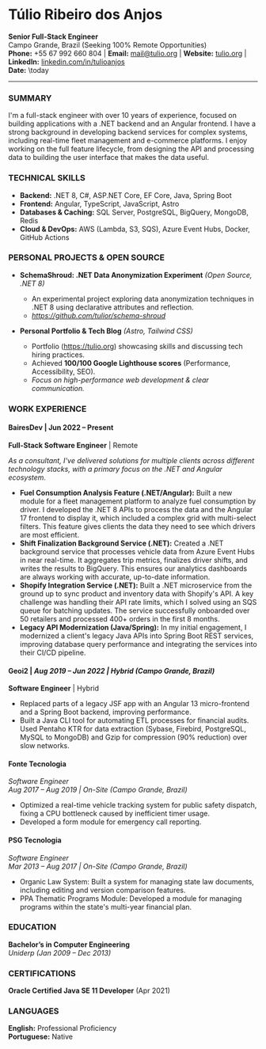 # Túlio Ribeiro dos Anjos  
**Senior Full-Stack Engineer**  
Campo Grande, Brazil (Seeking 100% Remote Opportunities)  
**Phone:** +55 67 992 660 804 | **Email:** mail@tulio.org | **Website:** [tulio.org](https://tulio.org) | **LinkedIn:** [linkedin.com/in/tulioanjos](https://linkedin.com/in/tulioanjos)  
**Date:** \today  

---

### SUMMARY
I'm a full-stack engineer with over 10 years of experience, focused on building applications with a .NET backend and an Angular frontend. I have a strong background in developing backend services for complex systems, including real-time fleet management and e-commerce platforms. I enjoy working on the full feature lifecycle, from designing the API and processing data to building the user interface that makes the data useful.

### TECHNICAL SKILLS
*   **Backend:** .NET 8, C#, ASP.NET Core, EF Core, Java, Spring Boot
*   **Frontend:** Angular, TypeScript, JavaScript, Astro
*   **Databases & Caching:** SQL Server, PostgreSQL, BigQuery, MongoDB, Redis
*   **Cloud & DevOps:** AWS (Lambda, S3, SQS), Azure Event Hubs, Docker, GitHub Actions

### PERSONAL PROJECTS & OPEN SOURCE
- **SchemaShroud: .NET Data Anonymization Experiment** *(Open Source, .NET 8)*
  - An experimental project exploring data anonymization techniques in .NET 8 using declarative attributes and reflection.
  - *https://github.com/tulior/schema-shroud*

- **Personal Portfolio & Tech Blog** *(Astro, Tailwind CSS)*
  - Portfolio (https://tulio.org) showcasing skills and discussing tech hiring practices.
  - Achieved **100/100 Google Lighthouse scores** (Performance, Accessibility, SEO).
  - *Focus on high-performance web development & clear communication.*

### WORK EXPERIENCE

#### **BairesDev** | Jun 2022 – Present
**Full-Stack Software Engineer** | Remote

*As a consultant, I've delivered solutions for multiple clients across different technology stacks, with a primary focus on the .NET and Angular ecosystem.*

*   **Fuel Consumption Analysis Feature (.NET/Angular):** Built a new module for a fleet management platform to analyze fuel consumption by driver. I developed the .NET 8 APIs to process the data and the Angular 17 frontend to display it, which included a complex grid with multi-select filters. This feature gives clients the data they need to see which drivers are most efficient.
*   **Shift Finalization Background Service (.NET):** Created a .NET background service that processes vehicle data from Azure Event Hubs in near real-time. It aggregates trip metrics, finalizes driver shifts, and writes the results to BigQuery. This ensures our analytics dashboards are always working with accurate, up-to-date information.
*   **Shopify Integration Service (.NET):** Built a .NET microservice from the ground up to sync product and inventory data with Shopify's API. A key challenge was handling their API rate limits, which I solved using an SQS queue for batching updates. The service successfully onboarded over 50 retailers and processed 400+ orders in the first 8 months.
*   **Legacy API Modernization (Java/Spring):** In my initial engagement, I modernized a client's legacy Java APIs into Spring Boot REST services, improving database query performance and integrating the services into their CI/CD pipeline.


#### **Geoi2** | *Aug 2019 – Jun 2022 | Hybrid (Campo Grande, Brazil)*  
**Software Engineer** | Hybrid  

- Replaced parts of a legacy JSF app with an Angular 13 micro-frontend and a Spring Boot backend, improving performance.
- Built a Java CLI tool for automating ETL processes for financial audits. Used Pentaho KTR for data extraction (Sybase, Firebird, PostgreSQL, MySQL to MongoDB) and Gzip for compression (90% reduction) over slow networks.


#### **Fonte Tecnologia**  
*Software Engineer*  
*Aug 2017 – Aug 2019 | On-Site (Campo Grande, Brazil)*  

- Optimized a real-time vehicle tracking system for public safety dispatch, fixing a CPU bottleneck caused by inefficient timer usage.
- Developed a form module for emergency call reporting.


#### **PSG Tecnologia**  
*Software Engineer*  
*Mar 2013 – Aug 2017 | On-Site (Campo Grande, Brazil)*  

- Organic Law System: Built a system for managing state law documents, including editing and version comparison features.
- PPA Thematic Programs Module: Developed a module for managing programs within the state's multi-year financial plan.


### EDUCATION
**Bachelor’s in Computer Engineering**  
*Uniderp (Jan 2009 – Dec 2013)*


### CERTIFICATIONS
**Oracle Certified Java SE 11 Developer** (Apr 2021)

### LANGUAGES
**English:** Professional Proficiency  
**Portuguese:** Native
